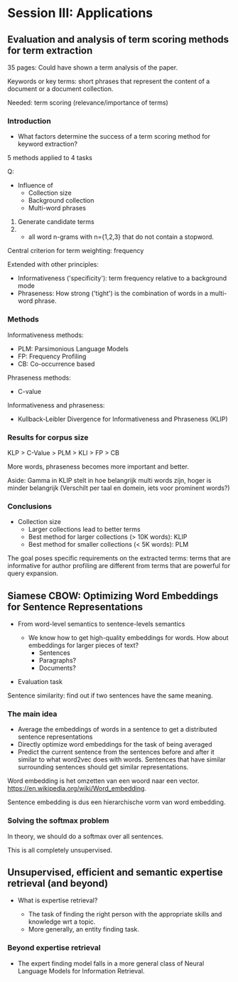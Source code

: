 # Session III: Applications

## Evaluation and analysis of term scoring methods for term extraction

35 pages: Could have shown a term analysis of the paper.

Keywords or key terms: short phrases that represent the content of a document or a document collection.

Needed: term scoring (relevance/importance of terms)

### Introduction

* What factors determine the success of a term scoring method for keyword extraction?

5 methods applied to 4 tasks

Q:

* Influence of
	* Collection size
	* Background collection
	* Multi-word phrases

1. Generate candidate terms
2. - all word n-grams with n={1,2,3} that do not contain a stopword.

Central criterion for term weighting: frequency

Extended with other principles:

* Informativeness ('specificity'): term frequency relative to a background mode
* Phraseness: How strong ('tight') is the combination of words in a multi-word phrase.

### Methods

Informativeness methods:

* PLM: Parsimonious Language Models
* FP: Frequency Profiling
* CB: Co-occurrence based

Phraseness methods:

* C-value

Informativeness and phraseness:

* Kullback-Leibler Divergence for Informativeness and Phraseness (KLIP)

### Results for corpus size

KLP > C-Value > PLM > KLI > FP > CB

More words, phraseness becomes more important and better.

Aside: Gamma in KLIP stelt in hoe belangrijk multi words zijn, hoger is minder belangrijk (Verschilt per taal en domein, iets voor prominent words?)

### Conclusions

* Collection size
	* Larger collections lead to better terms
	* Best method for larger collections (> 10K words): KLIP
	* Best method for smaller collections (< 5K words): PLM 

The goal poses specific requirements on the extracted terms: terms that are informative for author profiling are different from terms that are powerful for query expansion.

## Siamese CBOW: Optimizing Word Embeddings for Sentence Representations

* From word-level semantics to sentence-levels semantics
	* We know how to get high-quality embeddings for words. How about embeddings for larger pieces of text?
		* Sentences
		* Paragraphs?
		* Documents?

* Evaluation task

Sentence similarity: find out if two sentences have the same meaning.

### The main idea

* Average the embeddings of words in a sentence to get a distributed sentence representations
* Directly optimize word embeddings for the task of being averaged
* Predict the current sentence from the sentences before and after it similar to what word2vec does with words. Sentences that have similar surrounding sentences should get similar representations.

Word embedding is het omzetten van een woord naar een vector. https://en.wikipedia.org/wiki/Word_embedding.

Sentence embedding is dus een hierarchische vorm van word embedding.

### Solving the softmax problem

In theory, we should do a softmax over all sentences.

This is all completely unsupervised.

## Unsupervised, efficient and semantic expertise retrieval (and beyond)

* What is expertise retrieval?

	* The task of finding the right person with the appropriate skills and knowledge wrt a topic.
	* More generally, an entity finding task.

### Beyond expertise retrieval

* The expert finding model falls in a more general class of Neural Language Models for Information Retrieval.

